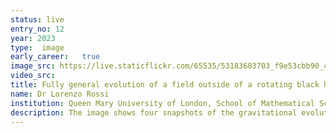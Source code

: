 ```yaml
---
status: live
entry_no: 12
year: 2023
type:  image 
early_career:   true
image_src: https://live.staticflickr.com/65535/53183603703_f9e53cbb90_c_d.jpg
video_src: 
title: Fully general evolution of a field outside of a rotating black hole in anti-de Sitter spacetime
name: Dr Lorenzo Rossi
institution: Queen Mary University of London, School of Mathematical Sciences
description: The image shows four snapshots of the gravitational evolution of a field outside of a rotating black hole immersed in a spacetime called anti-de Sitter (AdS). It is obtained from the first and only code able to simulate gravity in AdS in full generality, i.e., with dynamics along all 3 spatial dimensions. The simulation is performed on Archer2 on a 3-dimensional Cartesian grid and the snapshots display the x=0 slice. The boundary of AdS is a sphere, whose x=0 slice is the edge of the disk displayed in the snapshots.<br> AdS is crucial for the celebrated AdS/CFT duality, a precise correspondence between gravity in AdS (such as the one displayed in the image) and the physics of a conformal field theory (CFT) at the AdS boundary. In turn, CFTs provide insights on theories of quantum particles (there are no other tools to study such theories in the strong coupling regime).
---
```

